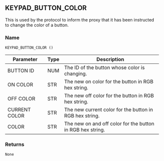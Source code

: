 ## KEYPAD\_BUTTON\_COLOR

This is used by the protocol to inform the proxy that it has been instructed to change the color of a button.


### Name

`KEYPAD_BUTTON_COLOR ()`


| Parameter     | Type | Description                                                |
| ------------- | ---- | ---------------------------------------------------------- |
| BUTTON ID     | NUM  | The ID of the button whose color is changing.              |
| ON COLOR      | STR  | The new on color for the button in RGB hex string.         |
| OFF COLOR     | STR  | The new off color for the button in RGB hex string.        |
| CURRENT COLOR | STR  | The new current color for the button in RGB hex string.    |
| COLOR         | STR  | The new on and off color for the button in RGB hex string. |


### Returns

`None`

